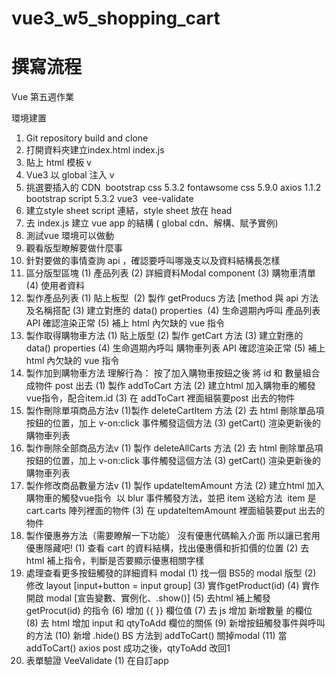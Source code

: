 # vue3_w5_shopping_cart

撰寫流程
===
Vue 第五週作業

環境建置

1. Git repository build and clone <br>
2.  打開資料夾建立index.html index.js <br>
3. 貼上 html 模板 v
4. Vue3 以 global 注入 v
5. 挑選要插入的 CDN  bootstrap css 5.3.2 fontawsome css 5.9.0 axios 1.1.2 bootstrap script 5.3.2 vue3  vee-validate <br>
6. 建立style sheet script 連結，style sheet 放在 head <br>
7. 去 index.js 建立 vue app 的結構 ( global cdn、解構、賦予實例)<br>
8. 測試vue 環境可以做動 <br>
9. 觀看版型瞭解要做什麼事 <br>
10. 針對要做的事情查詢 api ，確認要呼叫哪幾支以及資料結構長怎樣 <br>
11. 區分版型區塊 (1) 產品列表 (2) 詳細資料Modal component (3) 購物車清單 (4) 使用者資料 <br>
12. 製作產品列表 (1) 貼上板型  (2) 製作 getProducs 方法 [method 與 api 方法及名稱搭配 (3) 建立對應的 data() properties  (4) 生命週期內呼叫 產品列表 API 確認渲染正常 (5) 補上 html 內欠缺的 vue 指令 <br>
13. 製作取得購物車方法 (1) 貼上版型 (2) 製作 getCart 方法 (3) 建立對應的 data() properties (4) 生命週期內呼叫  購物車列表 API 確認渲染正常 (5) 補上 html 內欠缺的 vue 指令 <br>
14. 製作加到購物車方法 理解行為： 按了加入購物車按鈕之後 將 id 和 數量組合成物件 post 出去 (1) 製作 addToCart 方法 (2) 建立html 加入購物車的觸發vue指令，配合item.id (3) 在 addToCart 裡面組裝要post 出去的物件  <br>
15. 製作刪除單項商品方法v (1)製作 deleteCartItem 方法 (2) 去 html 刪除單品項按鈕的位置，加上 v-on:click 事件觸發這個方法 (3) getCart() 渲染更新後的購物車列表 <br>
16. 製作刪除全部商品方法v (1) 製作 deleteAllCarts 方法 (2) 去 html 刪除單品項按鈕的位置，加上 v-on:click 事件觸發這個方法 (3) getCart() 渲染更新後的購物車列表 <br>
17. 製作修改商品數量方法v (1) 製作 updateItemAmount 方法 (2) 建立html 加入購物車的觸發vue指令       以 blur 事件觸發方法，並把 item 送給方法       item 是 cart.carts 陣列裡面的物件 (3) 在 updateItemAmount 裡面組裝要put 出去的物件<br>
18. 製作優惠券方法（需要瞭解一下功能） 沒有優惠代碼輸入介面 所以讓已套用優惠隱藏吧! (1) 查看 cart 的資料結構，找出優惠價和折扣價的位置 (2) 去 html 補上指令，判斷是否要顯示優惠相關字樣<br>
19. 處理查看更多按鈕觸發的詳細資料 modal (1) 找一個 BS5的 modal 版型 (2) 修改 layout [input+button = input group] (3) 實作getProduct(id) (4) 實作開啟 modal  [宣告變數、實例化、.show()] (5) 去html 補上觸發 getProcut(id) 的指令 (6) 增加 {{ }} 欄位值 (7) 去 js 增加 新增數量 的欄位 (8) 去 html 增加 input 和 qtyToAdd 欄位的關係 (9) 新增按鈕觸發事件與呼叫的方法 (10) 新增 .hide() BS 方法到 addToCart() 關掉modal (11) 當 addToCart() axios post 成功之後，qtyToAdd 改回1 <br>
20. 表單驗證 VeeValidate (1) 在自訂app <script> 前插入 3 個 VeeValidate CDN (2) 在 index.js 全域註冊元件 V-Form, V-Field, ErrorMessage (3) 貼上表單版型，確認可顯示 (4) 解構需要import 的元件、方法、屬性物件 (5) 定義驗證方法   (6) 載入語系包 JSON (7) 設定驗證環境：訊息產生語系、觸發驗證時機 (8) 查看送出資料表單 API 資料結構 v (9) 建立資料表單資料結構 v (10) v-model 連結輸入與資料值 v (12) 建立送出資料表單資料方法 (13) 去v-form 和 button建立送出資料表單指令 (14) getCart() 取得空的購物車 (15) this.$refs.form.resetForm(); 讓表單恢復前一動         textarea 不為所動 (16) 手動打造一個清空表單 data 資料的方法 <br>
21. 製作讀取效果 fontawesome (1) 建立 loadinStatus 資料結構 (2)利用loadingStatus 內的自訂屬性、商品是否啟用       建立按鈕啟動或不啟動機制 (3) 利用 loadingStatus 內的自訂屬性狀態轉換，控制        fontawesome 動態 icon 是否要顯示 <br>
22. 購物車內沒有東西時不disable 清空購物車和送出訂單 (1) :disabled=“cart.total === 0” <br>
23. 將 productDetailModal 元件化 (1) 建立 ProductDetailModal 元件檔案 export default (2) 子元件 import 到根元件 (3) 子元件區域註冊到根元件  (4) 勇敢貼上template，並指定 product-detail-modal 渲染位置 (5) 檢查錯誤訊息，把 props:{product}傳進去，       並驗證型別 type:Object 預設值：空物件 (6) 根據錯誤把需要的 data 屬性送進去       接著發現 modal 點開資料沒有讀進去       於是在 modal 渲染位置 v-bind props 溝通管道 (7) 點擊 modal 內的 button 發現會出錯       因為新增產品到購物車的方法在外層       所以我要新增一個 $emit  事件 (8) 觸發事件起點在 template，       v-on:click=“$emit(‘add-to-cart’, product.id, qtyToAdd)” (9) 渲染位置建構 emit 管道，觸發外層方法       @add-to-cart=“addToCart” <br>
24. Modal 關掉之後要重置數量，把實體放到子元件裡面 (1) 新增一個方法 將數量重置，並放到 closeModal 裡面 (2) 把 BS-close 方法換成自訂義的關閉方法 (3) 原本抓 DOM的方法改成抓ref的方法       <br>

